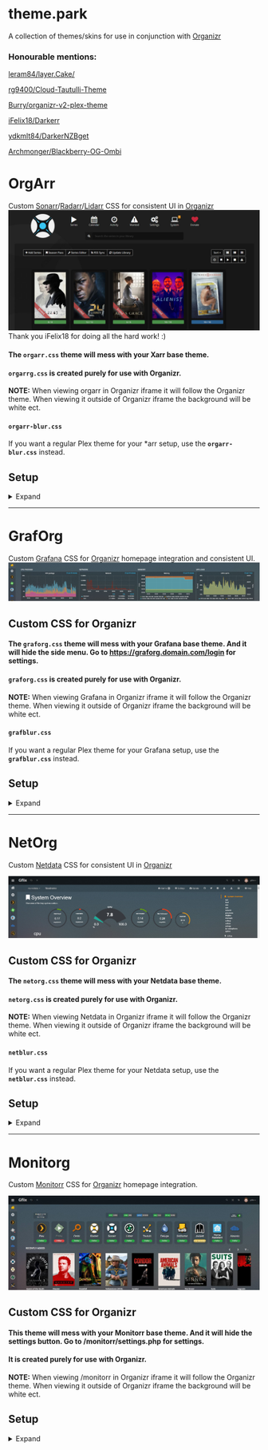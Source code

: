 # theme.park
A collection of themes/skins for use in conjunction with [Organizr](https://github.com/causefx/Organizr)

### Honourable mentions:

[leram84/layer.Cake/](https://github.com/leram84/layer.Cake/)

[rg9400/Cloud-Tautulli-Theme](https://github.com/rg9400/Cloud-Tautulli-Theme)

[Burry/organizr-v2-plex-theme](https://github.com/Burry/organizr-v2-plex-theme)

[iFelix18/Darkerr](https://github.com/iFelix18/Darkerr)

[ydkmlt84/DarkerNZBget](https://github.com/ydkmlt84/DarkerNZBget)

[Archmonger/Blackberry-OG-Ombi](https://github.com/Archmonger/Blackberry-OG-Ombi)


# OrgArr

Custom [Sonarr](https://github.com/Sonarr/Sonarr)/[Radarr](https://github.com/Radarr/Radarr)/[Lidarr](https://github.com/Lidarr/Lidarr) CSS for consistent UI in [Organizr](https://github.com/causefx/Organizr)
![](/Screenshots/orgarr/4.jpg)
Thank you iFelix18 for doing all the hard work! :)

#### The `orgarr.css` theme will mess with your Xarr base theme.

#### `orgarrg.css` is created purely for use with Organizr.
**NOTE:** When viewing orgarr in Organizr iframe it will follow the Organizr theme. When viewing it outside of Organizr iframe the background will be white ect.

#### `orgarr-blur.css`
If you want a regular Plex theme for your *arr setup, use the **`orgarr-blur.css`** instead.

## Setup
<details><summary>Expand</summary>

### Screenshots
<details><summary>Expand</summary>
<p>
<img src="/Screenshots/orgarr/1.jpg"></img>
<img src="/Screenshots/orgarr/2.jpg"></img>
<img src="/Screenshots/orgarr/3.jpg"></img>
<img src="/Screenshots/orgarr/5.png"></img>
</p>
</details>

### Subfilter
As the arr's doesn't have support for custom CSS you can get around that by using [subfilter](http://nginx.org/en/docs/http/ngx_http_sub_module.html) in Nginx.

Add this to your location context/block:
```nginx
proxy_set_header Accept-Encoding "";
sub_filter
'</head>'
'<link rel="stylesheet" type="text/css" href="https://rawgit.com/gilbN/theme.park/master/CSS/themes/orgarr.css">
</head>';
sub_filter_once on;
```
### Here is a complete example:
```nginx
#GRAFANA CONTAINER

# REDIRECT HTTP TRAFFIC TO https://[domain.com]
server {
  listen 80;
  server_name orgarr.domain.com;
  return 301 https://$server_name$request_uri;
  }

server {
  listen 443 ssl http2;
  server_name graforg.domain.com;

include /config/nginx/ssl.conf;

location / {
  proxy_pass http://192.168.1.34:3000;
  proxy_set_header Accept-Encoding "";
  sub_filter
  '</head>'
  '<link rel="stylesheet" type="text/css" href="https://rawgit.com/gilbN/theme.park/master/CSS/themes/orgarr.css">
  </head>';
  sub_filter_once on;
  proxy_hide_header X-Frame-Options;
  proxy_set_header X-Forwarded-Host $host;
  proxy_set_header X-Forwarded-Server $host;
  proxy_set_header X-Forwarded-For $proxy_add_x_forwarded_for;
  proxy_http_version 1.1;
  proxy_pass_request_headers on;
  proxy_set_header Connection "keep-alive";
  proxy_store off;
  }
}
```
</details>

***

# GrafOrg

Custom [Grafana](https://github.com/grafana/grafana) CSS for [Organizr](https://github.com/causefx/Organizr) homepage integration and consistent UI.
![](/Screenshots/graforg/3.jpg)
## Custom CSS for Organizr
#### The `graforg.css` theme will mess with your Grafana base theme. And it will hide the side menu. Go to https://graforg.domain.com/login for settings.

#### `graforg.css` is created purely for use with Organizr.
**NOTE:** When viewing Grafana in Organizr iframe it will follow the Organizr theme. When viewing it outside of Organizr iframe the background will be white ect.

#### `grafblur.css`
If you want a regular Plex theme for your Grafana setup, use the **`grafblur.css`** instead.

## Setup
<details><summary>Expand</summary>

### Screenshots
<details><summary>Expand</summary>
<p>
<img src="/Screenshots/graforg/1.jpg"></img>
<img src="/Screenshots/graforg/2.jpg"></img>
</p>
</details>

### Subfilter
As Grafana doesn't have support for custom CSS you can get around that by using [subfilter](http://nginx.org/en/docs/http/ngx_http_sub_module.html) in Nginx.

Create **another** reverse proxy for monitorr and add this:
```nginx
proxy_set_header Accept-Encoding "";
sub_filter
'</head>'
'<link rel="stylesheet" type="text/css" href="https://rawgit.com/gilbN/theme.park/master/CSS/themes/graforg.css">
</head>';
sub_filter_once on;
```
### Here is a complete example:
```nginx
#GRAFANA CONTAINER

# REDIRECT HTTP TRAFFIC TO https://[domain.com]
server {
  listen 80;
  server_name graforg.domain.com;
  return 301 https://$server_name$request_uri;
  }

server {
  listen 443 ssl http2;
  server_name graforg.domain.com;

include /config/nginx/ssl.conf;

location / {
  proxy_pass http://192.168.1.34:3000;
  proxy_set_header Accept-Encoding "";
  sub_filter
  '</head>'
  '<link rel="stylesheet" type="text/css" href="https://rawgit.com/gilbN/theme.park/master/CSS/themes/graforg.css">
  </head>';
  sub_filter_once on;
  proxy_hide_header X-Frame-Options;
  proxy_set_header X-Forwarded-Host $host;
  proxy_set_header X-Forwarded-Server $host;
  proxy_set_header X-Forwarded-For $proxy_add_x_forwarded_for;
  proxy_http_version 1.1;
  proxy_pass_request_headers on;
  proxy_set_header Connection "keep-alive";
  proxy_store off;
  }
}
```
### Custom HTML for Organizr Homepage
Thank you [Fma965](https://gist.github.com/Fma965) for the [code](https://gist.github.com/Fma965/d30ac1fa5695304a7d6dcdc748220027)

Change the ***Panel name*** to what you want and the ***src*** to the panel URL.

```css
<h5><span>Panel name</span></h5>
  <div class="overflowhider"><embed id="grafanadwidget1" src='https://graforg.domain.com/panel-embed-link'/>**
```
The URL can be found by clicking **share** on the panel you want to add.
![](https://raw.githubusercontent.com/gilbN/GrafOrg/master/Screenshots/4.png)

If you dont want the ***Panel name*** text, just remove the `<h5><span>` line entirely.

```css
<style>
.flex {
  	display: flex;
  	flex-wrap: wrap;
 	align-items: center;
  	justify-content: center;
	background: transparent;
	margin-top:10px;
	box-shadow: none !important;
}
.flex-child {
	flex: 1 1 1 1;
	padding: 1px 1px 1px 1px;
}
#flex-grafanadwidget1 {
	min-width: 25%;
}
#flex-grafanadwidget2 {
	min-width: 25%;
}
#flex-grafanadwidget3 {
	min-width: 25%;
}
#flex-grafanadwidget4 {
	min-width: 25%;
}
@media only screen and (max-width: 1374px) {
    #flex-grafanadwidget1, #flex-grafanadwidget2, #flex-grafanadwidget3, #flex-grafanadwidget4 {
        min-width: 50%;
    }
}
@media only screen and (max-width: 640px) {
    #flex-grafanadwidget1, #flex-grafanadwidget2, #flex-grafanadwidget3, #flex-grafanadwidget4 {
        min-width: 100%;
    }
@media only screen and (max-width: 400px) {
    .flex-child>h5 {
	margin-left: 15px;
    }
#announcementRow {
	background-color:transparent !important;
}
.flex-child>h5 {
	text-transform: uppercase;
	font-weight: 600 !important;
	font-size: 15px;important;
	color: #eee;
}
.overflowhider {
	height: 100%;
	overflow: hidden;
}
#grafanadwidget1 {
	position: relative;
	height: calc(250px);
	width: calc(100%);
}
#grafanadwidget2 {
    position: relative;
	height:calc(250px);
	width:calc(100%);
}
#grafanadwidget3 {
	position: relative;
	height: calc(250px);
	width: calc(100%);
}
#grafanadwidget4 {
    position: relative;
	height:calc(250px);
	width:calc(100%);
}
</style>

<div id="announcementRow" class="row">
	<div class="content-box flex">
<div class="flex-child" id="flex-grafanadwidget1">
  <h5><span>Panel name</span></h5>
  <div class="overflowhider"><embed id="grafanadwidget1" src='https://graforg.domain.com/panel-embed-link'/></div>
  </div>
<div class="flex-child box-shadow" id="flex-grafanadwidget2">
  <h5><span>Panel name</span></h5>
  <div class="overflowhider"><embed id="grafanadwidget2" src='https://graforg.domain.com/panel-embed-link' /></div>
  </div>
<div class="flex-child" id="flex-grafanadwidget3">
  <h5><span>Panel name</span></h5>
  <div class="overflowhider"><embed id="grafanadwidget3" src='https://graforg.domain.com/panel-embed-link'/></div>
  </div>
<div class="flex-child box-shadow" id="flex-grafanadwidget4">
  <h5><span>Panel name</span></h5>
  <div class="overflowhider"><embed id="grafanadwidget4" src='https://graforg.domain.com/panel-embed-link' /></div>
  </div>
	</div>
</div>
```
</details>

***

# NetOrg

Custom [Netdata](https://github.com/firehol/netdata) CSS for consistent UI in [Organizr](https://github.com/causefx/Organizr)

![](/Screenshots/netorg/2.jpg)

## Custom CSS for Organizr
#### The `netorg.css` theme will mess with your Netdata base theme.

#### `netorg.css` is created purely for use with Organizr.
**NOTE:** When viewing Netdata in Organizr iframe it will follow the Organizr theme. When viewing it outside of Organizr iframe the background will be white ect.

#### `netblur.css`
If you want a regular Plex theme for your Netdata setup, use the **`netblur.css`** instead.

## Setup
<details><summary>Expand</summary>

### Screenshots
<details><summary>Expand</summary>
<p>
<img src="/Screenshots/netorg/1.jpg"></img>
</p>
</details>

### Subfilter
As Netdata doesn't have support for custom CSS you can get around that by using [subfilter](http://nginx.org/en/docs/http/ngx_http_sub_module.html) in Nginx.

Create **another** reverse proxy for monitorr and add this:
```nginx
proxy_set_header Accept-Encoding "";
sub_filter
'</head>'
'<link rel="stylesheet" type="text/css" href="https://rawgit.com/gilbN/theme.park/master/CSS/themes/netorg.css">
</head>';
sub_filter_once on;
```
### Here is a complete example:
```nginx
	# NETDATA CONTAINER
	location ~ /netdata/(?<ndpath>.*) {
		#auth_request /auth-user;
		auth_request /auth-4;   #=User
		proxy_set_header X-Forwarded-Host $host;
		proxy_set_header X-Forwarded-Server $host;
		proxy_set_header X-Forwarded-For $proxy_add_x_forwarded_for;
		proxy_pass http://192.168.1.34:19999/$ndpath$is_args$args;
		proxy_http_version 1.1;
		proxy_pass_request_headers on;
		proxy_set_header Connection “keep-alive”;
		proxy_store off;
		gzip on;
    gzip_proxied any;
    gzip_types *;
		proxy_set_header Accept-Encoding "";
		sub_filter
		'</head>'
		'<link rel="stylesheet" type="text/css" href="https://rawgit.com/gilbN/theme.park/master/CSS/themes/netorg.css">
		</head>';
		sub_filter_once on;
	}
```
### Custom HTML for Organizr Homepage

```css
```
</details>

***

# Monitorg

Custom [Monitorr](https://github.com/Monitorr/Monitorr) CSS for [Organizr](https://github.com/causefx/Organizr) homepage integration.

![](/Screenshots/monitorg/1-flat.jpg)

## Custom CSS for Organizr
#### This theme will mess with your Monitorr base theme. And it will hide the settings button. Go to /monitorr/settings.php for settings.

#### It is created purely for use with Organizr.
**NOTE:** When viewing /monitorr in Organizr iframe it will follow the Organizr theme. When viewing it outside of Organizr iframe the background will be white ect.

## Setup
<details><summary>Expand</summary>

### Screenshots
<details><summary>Expand</summary>
<p>
<img src="/Screenshots/monitorg/2.jpg"></img>
<img src="/Screenshots/monitorg/3.jpg"></img>
<img src="/Screenshots/monitorg/4.jpg"></img>
</p>
</details>

Add this in the custom css box:
```css
@import "https://rawgit.com/gilbN/theme.park/master/CSS/themes/monitorg.css";
```
And add this in custom HTML in Organizr:
```css
<div style="overflow:hidden; height:260px">
<embed style="height:calc(100% + 50px)" width='100%' src='https://domain.com/monitorr/index.min.php' />
</div>
```
### Subfilter
As this theme will change the base theme, you can get around that by using [subfilter](http://nginx.org/en/docs/http/ngx_http_sub_module.html) in Nginx.
Create another reverse proxy for monitorr and add this:
```nginx
		proxy_set_header Accept-Encoding "";
		sub_filter
		'</head>'
		'<link rel="stylesheet" type="text/css" href="https://rawgit.com/gilbN/theme.park/master/CSS/themes/monitorg.css">
		</head>';
		sub_filter_once on;
```
Here is a complete example:
```nginx
#MONITORR CONTAINER

# REDIRECT HTTP TRAFFIC TO https://[domain.com]
server {
 	listen 80;
 	server_name monitorg.domain.com;
 	return 301 https://$server_name$request_uri;
}

server {  
    listen 443 ssl http2;
    server_name monitorg.domain.com;

	#SSL settings
	include /config/nginx/ssl.conf

location / {
    proxy_pass http://192.168.1.2:8701;
    include /config/nginx/proxy.conf;
		proxy_set_header Accept-Encoding "";
		sub_filter
		'</head>'
		'<link rel="stylesheet" type="text/css" href="https://rawgit.com/gilbN/theme.park/CSS/themes/monitorg.css">
		</head>';
		sub_filter_once on;
  }
}
```
</details>
